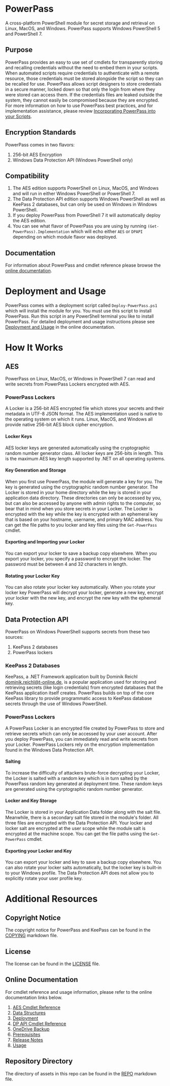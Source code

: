 # PowerPass
A cross-platform PowerShell module for secret storage and retrieval on Linux, MacOS, and Windows.
PowerPass supports Windows PowerShell 5 and PowerShell 7.
## Purpose
PowerPass provides an easy to use set of cmdlets for transparently storing and recalling credentials without the need to embed them in your scripts.
When automated scripts require credentials to authenticate with a remote resource, those credentials must be stored alongside the script so they can be recalled for use.
PowerPass allows script designers to store credentials in a secure manner, locked down so that only the login from where they were stored can access them.
If the credentials files are leaked outside the system, they cannot easily be compromised because they are encrypted.
For more information on how to use PowerPass best practices, and for implementation assistance, please review [Incorporating PowerPass into your Scripts](https://chopinrlz.github.io/powerpass/usage).
## Encryption Standards
PowerPass comes in two flavors:
1. 256-bit AES Encryption
2. Windows Data Protection API (Windows PowerShell only)
## Compatibility
1. The AES edition supports PowerShell on Linux, MacOS, and Windows and will run in either Windows PowerShell or PowerShell 7.
2. The Data Protection API edition supports Windows PowerShell as well as KeePass 2 databases, but can only be used on Windows in Windows PowerShell.
3. If you deploy PowerPass from PowerShell 7 it will automatically deploy the AES edition.
4. You can see what flavor of PowerPass you are using by running `(Get-PowerPass).Implementation` which will echo either `AES` or `DPAPI` depending on which module flavor was deployed.
## Documentation
For information about PowerPass and cmdlet reference please browse the [online documentation](https://chopinrlz.github.io/powerpass).
# Deployment and Usage
PowerPass comes with a deployment script called `Deploy-PowerPass.ps1` which will install the module for you.
You must use this script to install PowerPass.
Run this script in any PowerShell terminal you like to install PowerPass.
For detailed deployment and usage instructions please see [Deployment and Usage](https://chopinrlz.github.io/powerpass/deployment) in the online documentation.
# How It Works
## AES
PowerPass on Linux, MacOS, or Windows in PowerShell 7 can read and write secrets from PowerPass Lockers encrypted with AES.
### PowerPass Lockers
A Locker is a 256-bit AES encrypted file which stores your secrets and their metadata in UTF-8 JSON format.
The AES implementation used is native to the operating system on which it runs.
Linux, MacOS, and Windows all provide native 256-bit AES block cipher encryption.
#### Locker Keys
AES locker keys are generated automatically using the cryptographic random number generator class.
All locker keys are 256-bits in length.
This is the maximum AES key length supported by .NET on all operating systems.
#### Key Generation and Storage
When you first use PowerPass, the module will generate a key for you.
The key is generated using the cryptographic random number generator.
The Locker is stored in your home directory while the key is stored in your application data directory.
These directories can only be accessed by you, but can also be accessed by anyone with admin rights to the computer, so bear that in mind when you store secrets in your Locker.
The Locker is encrypted with the key while the key is encrypted with an ephemeral key that is based on your hostname, username, and primary MAC address.
You can get the file paths to you locker and key files using the `Get-PowerPass` cmdlet.
#### Exporting and Importing your Locker
You can export your locker to save a backup copy elsewhere.
When you export your locker, you specify a password to encrypt the locker.
The password must be between 4 and 32 characters in length.
#### Rotating your Locker Key
You can also rotate your locker key automatically.
When you rotate your locker key PowerPass will decrypt your locker, generate a new key, encrypt your locker with the new key, and encrypt the new key with the ephemeral key.
## Data Protection API
PowerPass on Windows PowerShell supports secrets from these two sources:
1. KeePass 2 databases
2. PowerPass lockers
### KeePass 2 Databases
KeePass, a .NET Framework application built by Dominik Reichl <dominik.reichl@t-online.de>, is a popular application used for storing and retrieving secrets (like login credentials) from encrypted databases that the KeePass application itself creates.
PowerPass builds on top of the core KeePass library to provide programmatic access to KeePass database secrets through the use of Windows PowerShell.
### PowerPass Lockers
A PowerPass Locker is an encrypted file created by PowerPass to store and retrieve secrets which can only be accessed by your user account.
After you deploy PowerPass, you can immediately read and write secrets from your Locker.
PowerPass Lockers rely on the encryption implementation found in the Windows Data Protection API.
#### Salting
To increase the difficulty of attackers brute-force decrypting your Locker, the Locker is salted with a random key which is in turn salted by the PowerPass random key generated at deployment time.
These random keys are generated using the cyrptographic random number generator.
#### Locker and Key Storage
The Locker is stored in your Application Data folder along with the salt file.
Meanwhile, there is a secondary salt file stored in the module's folder.
All three files are encrypted with the Data Protection API.
Your locker and locker salt are encrypted at the user scope while the module salt is encrypted at the machine scope.
You can get the file paths using the `Get-PowerPass` cmdlet.
#### Exporting your Locker and Key
You can export your locker and key to save a backup copy elsewhere.
You can also rotate your locker salts automatically, but the locker key is built-in to your Windows profile.
The Data Protection API does not allow you to explicitly rotate your user profile key.
# Additional Resources
## Copyright Notice
The copyright notice for PowerPass and KeePass can be found in the [COPYING](https://github.com/chopinrlz/powerpass/blob/main/COPYING.md) markdown file.
## License
The license can be found in the [LICENSE](https://github.com/chopinrlz/powerpass/blob/main/LICENSE) file.
## Online Documentation
For cmdlet reference and usage information, please refer to the online documentation links below.
1. [AES Cmdlet Reference](https://chopinrlz.github.io/powerpass/aes-cmdlet-ref)
2. [Data Structures](https://chopinrlz.github.io/powerpass/data-structures)
3. [Deployment](https://chopinrlz.github.io/powerpass/deployment)
4. [DP API Cmdlet Reference](https://chopinrlz.github.io/powerpass/dpapi-cmdlet-ref)
5. [OneDrive Backup](https://chopinrlz.github.io/powerpass/onedrivebackup)
6. [Prerequisites](https://chopinrlz.github.io/powerpass/prerequisites)
7. [Release Notes](https://chopinrlz.github.io/powerpass/release-notes)
7. [Usage](https://chopinrlz.github.io/powerpass/usage)
## Repository Directory
The directory of assets in this repo can be found in the [REPO](https://github.com/chopinrlz/powerpass/blob/main/REPO.md) markdown file.